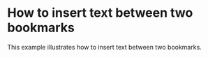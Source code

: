 # How to insert text between two bookmarks


<p>This example illustrates how to insert text between two bookmarks.</p>

<br/>


